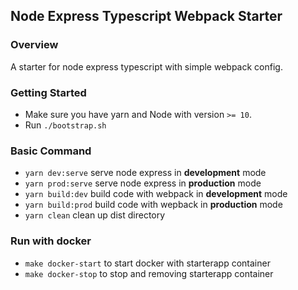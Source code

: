 ## Node Express Typescript Webpack Starter

### Overview

A starter for node express typescript with simple webpack config.

### Getting Started

-   Make sure you have yarn and Node with version `>= 10`.
-   Run `./bootstrap.sh`

### Basic Command

-   `yarn dev:serve` serve node express in **development** mode
-   `yarn prod:serve` serve node express in **production** mode
-   `yarn build:dev` build code with webpack in **development** mode
-   `yarn build:prod` build code with wepback in **production** mode
-   `yarn clean` clean up dist directory

### Run with docker
- `make docker-start` to start docker with starterapp container
- `make docker-stop` to stop and removing starterapp container